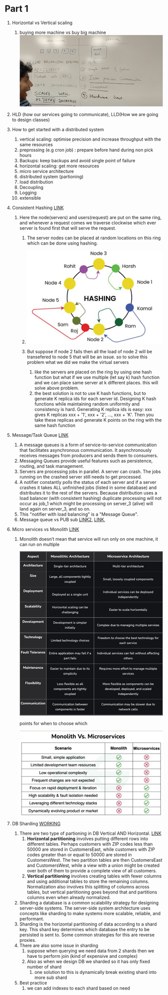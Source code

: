 # Part 1

1. Horizontal vs Vertical scaling

   1. buying more machine vs buy big machine
      ![image.png](images/image.png)

2. HLD (how our services going to communicate), LLD(How we are going to design classes)
3. How to get started with a distributed system
   1. vertical scaling: optimise precision and increase throughput with the same resources
   2. preprossing (e.g cron job) : prepare before hand during non pick hours
   3. Backups: keep backups and avoid single point of failure
   4. horizontal scaling: get more resources
   5. micro service architecture
   6. distributed system (partioning)
   7. load distribution
   8. Decoupling
   9. Logging
   10. extensible
4. Consistent Hashing [LINK](https://www.geeksforgeeks.org/consistent-hashing/)

   1. Here the node(servers) and users(request) are put on the same ring, and whenever a request comes we traverse clockwise which ever server is found first that will serve the request.

      1. The server nodes can be placed at random locations on this ring which can be done using hashing.
      2. ![image.png](images/image3.png)

      3. But suppose if node 2 fails then all the load of node 2 will be transefered to node 5 that will be an issue. so to solve this problem what we did we make the virtual servers
         1. like the servers are placed on the ring by using one hash function but what if we use multiple (let say k) hash function and we can place same server at k different places. this will solve above problem.
         2. the best solution is not to use K hash functions, but to generate K replica ids for each server id. Designing K hash functions while maintaining random uniformity and consistency is hard. Generating K replica ids is easy: xxx gives K replicas xxx + '1', xxx + '2', ..., xxx + 'K'. Then you take these replicas and generate K points on the ring with the same hash function

5. Message/Task Queue [LINK](https://www.geeksforgeeks.org/message-queues-system-design/)
   1. A message queues is a form of service-to-service communication that facilitates asynchronous communication. It asynchronously receives messages from producers and sends them to consumers.
   2. Messaging Queues provide useful features such as persistence, routing, and task management.
   3. Servers are processing jobs in parallel. A server can crash. The jobs running on the crashed server still needs to get processed.
   4. A notifier constantly polls the status of each server and if a server crashes it takes ALL unfinished jobs (listed in some database) and distributes it to the rest of the servers. Because distribution uses a load balancer (with consistent hashing) duplicate processing will not occur as job_1 which might be processing on server_3 (alive) will land again on server_3, and so on.
   5. This "notifier with load balancing" is a "Message Queue".
   6. Message queue vs PUB sub [LINK2](https://medium.com/@osama94/pub-sub-system-vs-queues-9a5fd872f474), [LINK](https://systemdesignschool.io/blog/message-queue-vs-pub-sub),
6. Micro services vs Monolith [LINK](https://www.geeksforgeeks.org/monolithic-vs-microservices-architecture/#what-is-a-monolithic-architecture)

   1. Monolith doesn’t mean that service will run only on one machine, it can run on multiple

      ![image.png](images/image%201.png)

      points for when to choose which

      ![image.png](images/image%202.png)

7. DB Sharding [WORKING](https://medium.com/@jeeyoungk/how-sharding-works-b4dec46b3f6)
   1. There are two type of partioning in DB Vertical AND Horizontal. [LINK](https://stackoverflow.com/questions/18302773/what-are-horizontal-and-vertical-partitions-in-database-and-what-is-the-differen)
      1. **Horizontal partitioning** involves putting different rows into different tables. Perhaps customers with ZIP codes less than 50000 are stored in CustomersEast, while customers with ZIP codes greater than or equal to 50000 are stored in CustomersWest. The two partition tables are then CustomersEast and CustomersWest, while a view with a union might be created over both of them to provide a complete view of all customers.
      2. **Vertical partitioning** involves creating tables with fewer columns and using additional tables to store the remaining columns. Normalization also involves this splitting of columns across tables, but vertical partitioning goes beyond that and partitions columns even when already normalized.
   2. Sharding a database is a common scalability strategy for designing server-side systems. The server-side system architecture uses concepts like sharding to make systems more scalable, reliable, and performant.
   3. Sharding is the horizontal partitioning of data according to a shard key. This shard key determines which database the entry to be persisted is sent to. Some common strategies for this are reverse proxies.
   4. There are also some issue in sharding
      1. suppose when querying we need data from 2 shards then we have to perform join (kind of expensive and complex)
      2. Also as when we design DB we sharded so it has only fixed number of shard
         1. one solution to this is dynamically break existing shard into more sub shard
   5. Best practice
      1. we can add indexes to each shard based on need
